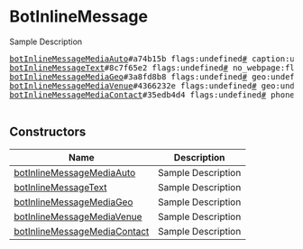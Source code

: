 # BotInlineMessage

Sample Description

<pre>
<a href="../constructor/botInlineMessageMediaAuto">botInlineMessageMediaAuto</a>#a74b15b flags:undefined<a href="../type/#.md">#</a> caption:undefined<a href="../type/string.md">string</a> reply_markup:flags.2?<a href="../type/ReplyMarkup.md">ReplyMarkup</a> = undefined<a href="../type/BotInlineMessage.md">BotInlineMessage</a>;
<a href="../constructor/botInlineMessageText">botInlineMessageText</a>#8c7f65e2 flags:undefined<a href="../type/#.md">#</a> no_webpage:flags.0?<a href="../type/true.md">true</a> message:undefined<a href="../type/string.md">string</a> entities:flags.1?Vector&lt;<a href="../type/MessageEntity.md">MessageEntity</a>&gt; reply_markup:flags.2?<a href="../type/ReplyMarkup.md">ReplyMarkup</a> = undefined<a href="../type/BotInlineMessage.md">BotInlineMessage</a>;
<a href="../constructor/botInlineMessageMediaGeo">botInlineMessageMediaGeo</a>#3a8fd8b8 flags:undefined<a href="../type/#.md">#</a> geo:undefined<a href="../type/GeoPoint.md">GeoPoint</a> reply_markup:flags.2?<a href="../type/ReplyMarkup.md">ReplyMarkup</a> = undefined<a href="../type/BotInlineMessage.md">BotInlineMessage</a>;
<a href="../constructor/botInlineMessageMediaVenue">botInlineMessageMediaVenue</a>#4366232e flags:undefined<a href="../type/#.md">#</a> geo:undefined<a href="../type/GeoPoint.md">GeoPoint</a> title:undefined<a href="../type/string.md">string</a> address:undefined<a href="../type/string.md">string</a> provider:undefined<a href="../type/string.md">string</a> venue_id:undefined<a href="../type/string.md">string</a> reply_markup:flags.2?<a href="../type/ReplyMarkup.md">ReplyMarkup</a> = undefined<a href="../type/BotInlineMessage.md">BotInlineMessage</a>;
<a href="../constructor/botInlineMessageMediaContact">botInlineMessageMediaContact</a>#35edb4d4 flags:undefined<a href="../type/#.md">#</a> phone_number:undefined<a href="../type/string.md">string</a> first_name:undefined<a href="../type/string.md">string</a> last_name:undefined<a href="../type/string.md">string</a> reply_markup:flags.2?<a href="../type/ReplyMarkup.md">ReplyMarkup</a> = undefined<a href="../type/BotInlineMessage.md">BotInlineMessage</a>;

</pre>

## Constructors

| Name | Description |
|------|-------------|
| [botInlineMessageMediaAuto](../constructor/botInlineMessageMediaAuto.md) | Sample Description |
| [botInlineMessageText](../constructor/botInlineMessageText.md) | Sample Description |
| [botInlineMessageMediaGeo](../constructor/botInlineMessageMediaGeo.md) | Sample Description |
| [botInlineMessageMediaVenue](../constructor/botInlineMessageMediaVenue.md) | Sample Description |
| [botInlineMessageMediaContact](../constructor/botInlineMessageMediaContact.md) | Sample Description |

